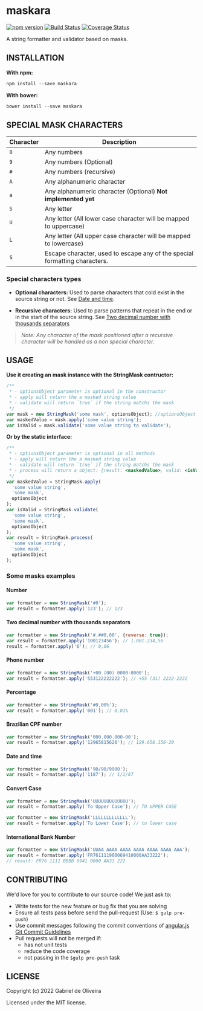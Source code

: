 # maskara
[![npm version](https://badge.fury.io/js/maskara.svg)](http://badge.fury.io/js/string-mask)
[![Build Status](https://travis-ci.org/th3rius/maskara.svg?branch=master)](https://travis-ci.org/th3rius/maskara)
[![Coverage Status](https://coveralls.io/repos/github/th3rius/maskara/badge.svg?branch=master)](https://coveralls.io/github/th3rius/maskara?branch=master)

A string formatter and validator based on masks.

## INSTALLATION

**With npm:**

```javascript
npm install --save maskara
```

**With bower:**

```javascript
bower install --save maskara
```

## SPECIAL MASK CHARACTERS

| Character | Description                                                                |
| --------- | -------------------------------------------------------------------------- |
| `0`       | Any numbers                                                                |
| `9`       | Any numbers (Optional)                                                     |
| `#`       | Any numbers (recursive)                                                    |
| `A`       | Any alphanumeric character                                                 |
| `a`       | Any alphanumeric character (Optional) **Not implemented yet**              |
| `S`       | Any letter                                                                 |
| `U`       | Any letter (All lower case character will be mapped to uppercase)          |
| `L`       | Any letter (All upper case character will be mapped to lowercase)          |
| `$`       | Escape character, used to escape any of the special formatting characters. |

### Special characters types

- **Optional characters:** Used to parse characters that cold exist in the source string or not. See [Date and time](#date-and-time).

- **Recursive characters:** Used to parse patterns that repeat in the end or in the start of the source string. See [Two decimal number with thousands separators](#two-decimal-number-with-thousands-separators)

> _Note: Any character of the mask positioned after a recursive character will be handled as a non special character._

## USAGE

**Use it creating an mask instance with the StringMask contructor:**

```javascript
/**
 * - optionsObject parameter is optional in the constructor
 * - apply will return the a masked string value
 * - validate will return `true` if the string matchs the mask
 */
var mask = new StringMask('some mask', optionsObject); //optionsObject is optional
var maskedValue = mask.apply('some value string');
var isValid = mask.validate('some value string to validate');
```

**Or by the static interface:**

```javascript
/**
 * - optionsObject parameter is optional in all methods
 * - apply will return the a masked string value
 * - validate will return `true` if the string matchs the mask
 * - process will return a object: {result: <maskedValue>, valid: <isValid>}
 */
var maskedValue = StringMask.apply(
  'some value string',
  'some mask',
  optionsObject
);
var isValid = StringMask.validate(
  'some value string',
  'some mask',
  optionsObject
);
var result = StringMask.process(
  'some value string',
  'some mask',
  optionsObject
);
```

### Some masks examples

#### Number

```javascript
var formatter = new StringMask('#0');
var result = formatter.apply('123'); // 123
```

#### Two decimal number with thousands separators

```javascript
var formatter = new StringMask('#.##0,00', {reverse: true});
var result = formatter.apply('100123456'); // 1.001.234,56
result = formatter.apply('6'); // 0,06
```

#### Phone number

```javascript
var formatter = new StringMask('+00 (00) 0000-0000');
var result = formatter.apply('553122222222'); // +55 (31) 2222-2222
```

#### Percentage

```javascript
var formatter = new StringMask('#0,00%');
var result = formatter.apply('001'); // 0,01%
```

#### Brazilian CPF number

```javascript
var formatter = new StringMask('000.000.000-00');
var result = formatter.apply('12965815620'); // 129.658.156-20
```

#### Date and time

```javascript
var formatter = new StringMask('90/90/9900');
var result = formatter.apply('1187'); // 1/1/87
```

#### Convert Case

```javascript
var formatter = new StringMask('UUUUUUUUUUUUU');
var result = formatter.apply('To Upper Case'); // TO UPPER CASE
```

```javascript
var formatter = new StringMask('LLLLLLLLLLLLL');
var result = formatter.apply('To Lower Case'); // to lower case
```

#### International Bank Number

```javascript
var formatter = new StringMask('UUAA AAAA AAAA AAAA AAAA AAAA AAA');
var result = formatter.apply('FR761111900069410000AA33222');
// result: FR76 1111 BBBB 6941 0000 AA33 222
```

## CONTRIBUTING

We'd love for you to contribute to our source code! We just ask to:

- Write tests for the new feature or bug fix that you are solving
- Ensure all tests pass before send the pull-request (Use: `$ gulp pre-push`)
- Use commit messages following the commit conventions of [angular.js Git Commit Guidelines](https://github.com/angular/angular.js/blob/master/CONTRIBUTING.md#commit)
- Pull requests will not be merged if:
  - has not unit tests
  - reduce the code coverage
  - not passing in the `$gulp pre-push` task

## LICENSE

Copyright (c) 2022 Gabriel de Oliveira

Licensed under the MIT license.
